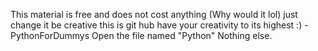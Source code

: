 This material is free and does not cost anything (Why would it lol) just change it be creative this is git hub have your creativity to its highest
:)
-PythonForDummys
Open the file named "Python" Nothing else.
